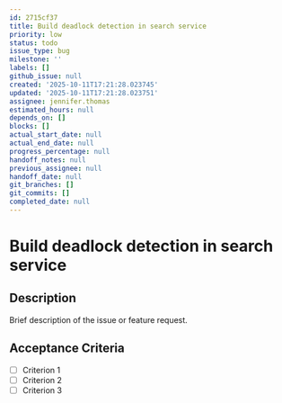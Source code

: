 ```yaml
---
id: 2715cf37
title: Build deadlock detection in search service
priority: low
status: todo
issue_type: bug
milestone: ''
labels: []
github_issue: null
created: '2025-10-11T17:21:28.023745'
updated: '2025-10-11T17:21:28.023751'
assignee: jennifer.thomas
estimated_hours: null
depends_on: []
blocks: []
actual_start_date: null
actual_end_date: null
progress_percentage: null
handoff_notes: null
previous_assignee: null
handoff_date: null
git_branches: []
git_commits: []
completed_date: null
---
```


# Build deadlock detection in search service

## Description

Brief description of the issue or feature request.

## Acceptance Criteria

- [ ] Criterion 1
- [ ] Criterion 2
- [ ] Criterion 3